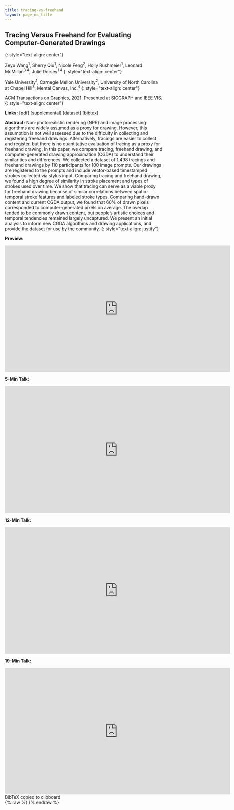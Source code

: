 ```yaml
---
title: tracing-vs-freehand
layout: page_no_title
---
```

## Tracing Versus Freehand for Evaluating Computer-Generated Drawings
{: style="text-align: center"}

Zeyu Wang<sup>1</sup>, Sherry Qiu<sup>1</sup>, Nicole Feng<sup>2</sup>, Holly Rushmeier<sup>1</sup>, Leonard McMillan<sup>3 4</sup>, Julie Dorsey<sup>1 4</sup>
{: style="text-align: center"}

Yale University<sup>1</sup>, Carnegie Mellon University<sup>2</sup>, University of North Carolina at Chapel Hill<sup>3</sup>, Mental Canvas, Inc.<sup>4</sup>
{: style="text-align: center"}

ACM Transactions on Graphics, 2021. Presented at SIGGRAPH and IEEE VIS.
{: style="text-align: center"}

<b>Links:</b>
<a href="https://graphics.cs.yale.edu/sites/default/files/tracing-vs-freehand_0.pdf">[pdf]</a>
<a href="http://tracer.cs.yale.edu:8000/tracing-vs-freehand/">[supplemental]</a>
<a href="https://github.com/zachzeyuwang/tracing-vs-freehand">[dataset]</a>
<a onclick="copyBibTeX()">[bibtex]</a>

<b>Abstract:</b>
Non-photorealistic rendering (NPR) and image processing algorithms are widely assumed as a proxy for drawing. However, this assumption is not well assessed due to the difficulty in collecting and registering freehand drawings. Alternatively, tracings are easier to collect and register, but there is no quantitative evaluation of tracing as a proxy for freehand drawing. In this paper, we compare tracing, freehand drawing, and computer-generated drawing approximation (CGDA) to understand their similarities and differences. We collected a dataset of 1,498 tracings and freehand drawings by 110 participants for 100 image prompts. Our drawings are registered to the prompts and include vector-based timestamped strokes collected via stylus input. Comparing tracing and freehand drawing, we found a high degree of similarity in stroke placement and types of strokes used over time. We show that tracing can serve as a viable proxy for freehand drawing because of similar correlations between spatio-temporal stroke features and labeled stroke types. Comparing hand-drawn content and current CGDA output, we found that 60% of drawn pixels corresponded to computer-generated pixels on average. The overlap tended to be commonly drawn content, but people’s artistic choices and temporal tendencies remained largely uncaptured. We present an initial analysis to inform new CGDA algorithms and drawing applications, and provide the dataset for use by the community.
{: style="text-align: justify"}

<b>Preview:</b>
<iframe width="720" height="405" src="https://www.youtube.com/embed/OLoQ5EDljMY" title="YouTube video player" frameborder="0" allow="accelerometer; autoplay; clipboard-write; encrypted-media; gyroscope; picture-in-picture" allowfullscreen></iframe>

<b>5-Min Talk:</b>
<iframe width="720" height="405" src="https://www.youtube.com/embed/2Ij54kc9h_A" title="YouTube video player" frameborder="0" allow="accelerometer; autoplay; clipboard-write; encrypted-media; gyroscope; picture-in-picture" allowfullscreen></iframe>

<b>12-Min Talk:</b>
<iframe width="720" height="405" src="https://www.youtube.com/embed/qgvPGWT0UoA" title="YouTube video player" frameborder="0" allow="accelerometer; autoplay; clipboard-write; encrypted-media; gyroscope; picture-in-picture" allowfullscreen></iframe>

<b>19-Min Talk:</b>
<iframe width="720" height="405" src="https://www.youtube.com/embed/xa9AVzNTKdk" title="YouTube video player" frameborder="0" allow="accelerometer; autoplay; clipboard-write; encrypted-media; gyroscope; picture-in-picture" allowfullscreen></iframe>

<div id="toast">BibTeX copied to clipboard</div>
{% raw %}
<script type="text/javascript">
function copyBibTeX() {
	var tempInput = document.createElement("textarea");
	tempInput.style = "position: absolute; left: -1000px; top: -1000px";
	tempInput.value = "@article{Wang:2021:Tracing,\nauthor = {Wang, Zeyu and Qiu, Sherry and Feng, Nicole and Rushmeier,  Holly and McMillan, Leonard and Dorsey, Julie},\ntitle = {Tracing Versus Freehand for Evaluating Computer-Generated Drawings},\nyear = {2021},\nissue_date = {August 2021},\npublisher = {Association for Computing Machinery},\naddress = {New York, NY, USA},\nvolume = {40},\nnumber = {4},\nissn = {0730-0301},\nurl = {https://doi.org/10.1145/3450626.3459819},\ndoi = {10.1145/3450626.3459819},\njournal = {ACM Trans. Graph.},\nmonth = aug,\nnumpages = {12},\nkeywords = {sketch dataset, drawing process, stroke analysis}\n}";
	document.body.appendChild(tempInput);
	tempInput.select();
	document.execCommand("copy");
	document.body.removeChild(tempInput);
	var x = document.getElementById("toast");
	x.className = "show";
	setTimeout(function(){ x.className = x.className.replace("show", ""); }, 3000);
}
</script>
{% endraw %}
